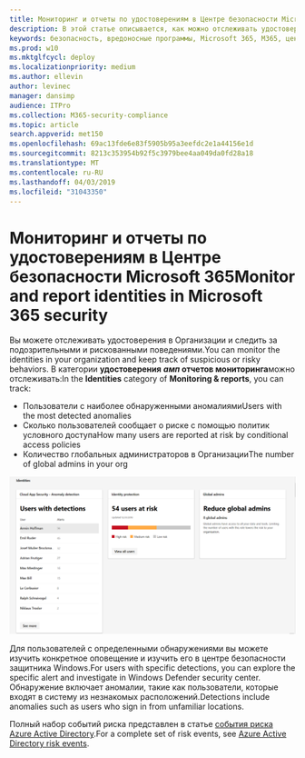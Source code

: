 ```yaml
---
title: Мониторинг и отчеты по удостоверениям в Центре безопасности Microsoft 365
description: В этой статье описывается, как можно отслеживать удостоверения в Организации и отслеживать подозрительные или рискованные поведения.
keywords: безопасность, вредоносные программы, Microsoft 365, M365, центр безопасности, монитор, отчет, удостоверение
ms.prod: w10
ms.mktglfcycl: deploy
ms.localizationpriority: medium
ms.author: ellevin
author: levinec
manager: dansimp
audience: ITPro
ms.collection: M365-security-compliance
ms.topic: article
search.appverid: met150
ms.openlocfilehash: 69ac13fde6e83f5905b95a3eefdc2e1a44156e1d
ms.sourcegitcommit: 8213c353954b92f5c3979bee4aa049da0fd28a18
ms.translationtype: MT
ms.contentlocale: ru-RU
ms.lasthandoff: 04/03/2019
ms.locfileid: "31043350"
---
```

# <a name="monitor-and-report-identities-in-microsoft-365-security"></a><span data-ttu-id="49947-104">Мониторинг и отчеты по удостоверениям в Центре безопасности Microsoft 365</span><span class="sxs-lookup"><span data-stu-id="49947-104">Monitor and report identities in Microsoft 365 security</span></span>

<span data-ttu-id="49947-105">Вы можете отслеживать удостоверения в Организации и следить за подозрительными и рискованными поведениями.</span><span class="sxs-lookup"><span data-stu-id="49947-105">You can monitor the identities in your organization and keep track of suspicious or risky behaviors.</span></span> <span data-ttu-id="49947-106">В категории **удостоверения** **_амп_ отчетов мониторинга**можно отслеживать:</span><span class="sxs-lookup"><span data-stu-id="49947-106">In the **Identities** category of **Monitoring & reports**, you can track:</span></span>

* <span data-ttu-id="49947-107">Пользователи с наиболее обнаруженными аномалиями</span><span class="sxs-lookup"><span data-stu-id="49947-107">Users with the most detected anomalies</span></span>
* <span data-ttu-id="49947-108">Сколько пользователей сообщает о риске с помощью политик условного доступа</span><span class="sxs-lookup"><span data-stu-id="49947-108">How many users are reported at risk by conditional access policies</span></span>
* <span data-ttu-id="49947-109">Количество глобальных администраторов в Организации</span><span class="sxs-lookup"><span data-stu-id="49947-109">The number of global admins in your org</span></span>

![Категория "удостоверения" на странице "отчеты о _Амп_ мониторинга"](./media/security-docs/identities.png)

<span data-ttu-id="49947-111">Для пользователей с определенными обнаружениями вы можете изучить конкретное оповещение и изучить его в центре безопасности защитника Windows.</span><span class="sxs-lookup"><span data-stu-id="49947-111">For users with specific detections, you can explore the specific alert and investigate in Windows Defender security center.</span></span> <span data-ttu-id="49947-112">Обнаружение включает аномалии, такие как пользователи, которые входят в систему из незнакомых расположений.</span><span class="sxs-lookup"><span data-stu-id="49947-112">Detections include anomalies such as users who sign in from unfamiliar locations.</span></span>

<span data-ttu-id="49947-113">Полный набор событий риска представлен в статье [события риска Azure Active Directory](https://docs.microsoft.com/azure/active-directory/reports-monitoring/concept-risk-events).</span><span class="sxs-lookup"><span data-stu-id="49947-113">For a complete set of risk events, see [Azure Active Directory risk events](https://docs.microsoft.com/azure/active-directory/reports-monitoring/concept-risk-events).</span></span>
